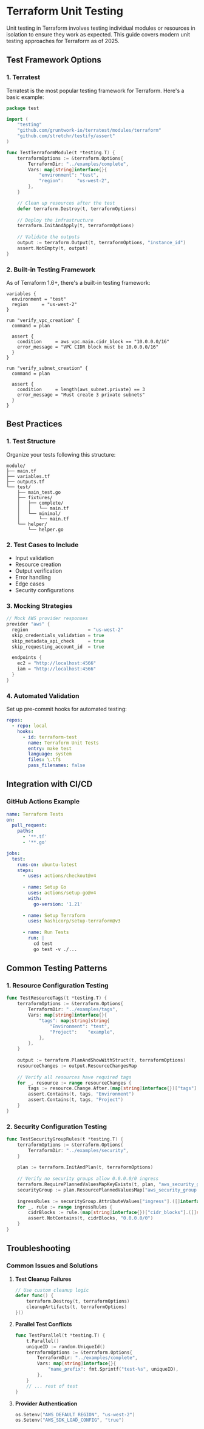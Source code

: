 # Terraform Unit Testing

Unit testing in Terraform involves testing individual modules or resources in isolation to ensure they work as expected. This guide covers modern unit testing approaches for Terraform as of 2025.

## Test Framework Options

### 1. Terratest

Terratest is the most popular testing framework for Terraform. Here's a basic example:

```go
package test

import (
    "testing"
    "github.com/gruntwork-io/terratest/modules/terraform"
    "github.com/stretchr/testify/assert"
)

func TestTerraformModule(t *testing.T) {
    terraformOptions := &terraform.Options{
        TerraformDir: "../examples/complete",
        Vars: map[string]interface{}{
            "environment": "test",
            "region":     "us-west-2",
        },
    }

    // Clean up resources after the test
    defer terraform.Destroy(t, terraformOptions)
    
    // Deploy the infrastructure
    terraform.InitAndApply(t, terraformOptions)
    
    // Validate the outputs
    output := terraform.Output(t, terraformOptions, "instance_id")
    assert.NotEmpty(t, output)
}
```

### 2. Built-in Testing Framework

As of Terraform 1.6+, there's a built-in testing framework:

```hcl
variables {
  environment = "test"
  region     = "us-west-2"
}

run "verify_vpc_creation" {
  command = plan

  assert {
    condition     = aws_vpc.main.cidr_block == "10.0.0.0/16"
    error_message = "VPC CIDR block must be 10.0.0.0/16"
  }
}

run "verify_subnet_creation" {
  command = plan

  assert {
    condition     = length(aws_subnet.private) == 3
    error_message = "Must create 3 private subnets"
  }
}
```

## Best Practices

### 1. Test Structure

Organize your tests following this structure:
```
module/
├── main.tf
├── variables.tf
├── outputs.tf
└── test/
    ├── main_test.go
    ├── fixtures/
    │   ├── complete/
    │   │   └── main.tf
    │   └── minimal/
    │       └── main.tf
    └── helper/
        └── helper.go
```

### 2. Test Cases to Include

- Input validation
- Resource creation
- Output verification
- Error handling
- Edge cases
- Security configurations

### 3. Mocking Strategies

```go
// Mock AWS provider responses
provider "aws" {
  region                      = "us-west-2"
  skip_credentials_validation = true
  skip_metadata_api_check     = true
  skip_requesting_account_id  = true

  endpoints {
    ec2 = "http://localhost:4566"
    iam = "http://localhost:4566"
  }
}
```

### 4. Automated Validation

Set up pre-commit hooks for automated testing:

```yaml
repos:
  - repo: local
    hooks:
      - id: terraform-test
        name: Terraform Unit Tests
        entry: make test
        language: system
        files: \.tf$
        pass_filenames: false
```

## Integration with CI/CD

### GitHub Actions Example

```yaml
name: Terraform Tests
on:
  pull_request:
    paths:
      - '**.tf'
      - '**.go'

jobs:
  test:
    runs-on: ubuntu-latest
    steps:
      - uses: actions/checkout@v4
      
      - name: Setup Go
        uses: actions/setup-go@v4
        with:
          go-version: '1.21'
          
      - name: Setup Terraform
        uses: hashicorp/setup-terraform@v3
        
      - name: Run Tests
        run: |
          cd test
          go test -v ./...
```

## Common Testing Patterns

### 1. Resource Configuration Testing

```go
func TestResourceTags(t *testing.T) {
    terraformOptions := &terraform.Options{
        TerraformDir: "../examples/tags",
        Vars: map[string]interface{}{
            "tags": map[string]string{
                "Environment": "test",
                "Project":    "example",
            },
        },
    }
    
    output := terraform.PlanAndShowWithStruct(t, terraformOptions)
    resourceChanges := output.ResourceChangesMap
    
    // Verify all resources have required tags
    for _, resource := range resourceChanges {
        tags := resource.Change.After.(map[string]interface{})["tags"]
        assert.Contains(t, tags, "Environment")
        assert.Contains(t, tags, "Project")
    }
}
```

### 2. Security Configuration Testing

```go
func TestSecurityGroupRules(t *testing.T) {
    terraformOptions := &terraform.Options{
        TerraformDir: "../examples/security",
    }
    
    plan := terraform.InitAndPlan(t, terraformOptions)
    
    // Verify no security groups allow 0.0.0.0/0 ingress
    terraform.RequirePlannedValuesMapKeyExists(t, plan, "aws_security_group.example")
    securityGroup := plan.ResourcePlannedValuesMap["aws_security_group.example"]
    
    ingressRules := securityGroup.AttributeValues["ingress"].([]interface{})
    for _, rule := range ingressRules {
        cidrBlocks := rule.(map[string]interface{})["cidr_blocks"].([]string)
        assert.NotContains(t, cidrBlocks, "0.0.0.0/0")
    }
}
```

## Troubleshooting

### Common Issues and Solutions

1. **Test Cleanup Failures**
   ```go
   // Use custom cleanup logic
   defer func() {
       terraform.Destroy(t, terraformOptions)
       cleanupArtifacts(t, terraformOptions)
   }()
   ```

2. **Parallel Test Conflicts**
   ```go
   func TestParallel(t *testing.T) {
       t.Parallel()
       uniqueID := random.UniqueId()
       terraformOptions := &terraform.Options{
           TerraformDir: "../examples/complete",
           Vars: map[string]interface{}{
               "name_prefix": fmt.Sprintf("test-%s", uniqueID),
           },
       }
       // ... rest of test
   }
   ```

3. **Provider Authentication**
   ```go
   os.Setenv("AWS_DEFAULT_REGION", "us-west-2")
   os.Setenv("AWS_SDK_LOAD_CONFIG", "true")
   ```